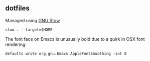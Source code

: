 ## dotfiles

Managed using [GNU Stow](https://www.gnu.org/s/stow/manual/stow.html)

```
stow . --target=$HOME
```

The font face on Emacs is unusually bold due to a quirk in OSX font rendering:

```
defaults write org.gnu.Emacs AppleFontSmoothing -int 0
```
